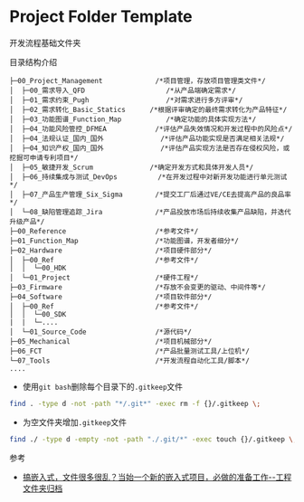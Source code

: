 # Project Folder Template

开发流程基础文件夹

目录结构介绍

```
├─00_Project_Management				/*项目管理，存放项目管理类文件*/
│  ├─00_需求导入_QFD					/*从产品端确定需求*/
│  ├─01_需求约束_Pugh					/*对需求进行多方评审*/
│  ├─02_需求转化_Basic_Statics		/*根据评审确定的最终需求转化为产品特征*/
│  ├─03_功能图谱_Function_Map			/*确定功能的具体实现方法*/
│  ├─04_功能风险管控_DFMEA			/*评估产品失效情况和开发过程中的风险点*/
│  ├─04_法规认证_国内_国外				/*评估产品功能实现是否满足相关法规*/
│  ├─04_知识产权_国内_国外				/*评估产品实现方法是否存在侵权风险，或挖掘可申请专利项目*/
│  ├─05_敏捷开发_Scrum				/*确定开发方式和具体开发人员*/
│  ├─06_持续集成与测试_DevOps			/*在开发过程中对新开发功能进行单元测试*/
│  ├─07_产品生产管理_Six_Sigma		/*提交工厂后通过VE/CE去提高产品的良品率*/
│  └─08_缺陷管理追踪_Jira				/*产品投放市场后持续收集产品缺陷，并迭代升级产品*/
├─00_Reference						/*参考文件*/
├─01_Function_Map					/*功能图谱，开发者细分*/
├─02_Hardware						/*项目硬件部分*/
│  ├─00_Ref							/*参考文件*/
│  │  └─00_HDK						
│  └─01_Project						/*硬件工程*/
├─03_Firmware						/*存放不会变更的驱动、中间件等*/
├─04_Software						/*项目软件部分*/
│  ├─00_Ref							/*参考文件*/
│  │  └─00_SDK						
|  |  └─....						
│  └─01_Source_Code					/*源代码*/
├─05_Mechanical						/*项目机械部分*/
├─06_FCT							/*产品批量测试工具/上位机*/
└─07_Tools							/*开发流程自动化工具/脚本*/
....
```



- 使用`git bash`删除每个目录下的`.gitkeep`文件

```bash
find . -type d -not -path "*/.git*" -exec rm -f {}/.gitkeep \;

```

- 为空文件夹增加`.gitkeep`文件

```bash
find ./ -type d -empty -not -path "./.git/*" -exec touch {}/.gitkeep \;
```



参考

- [搞嵌入式，文件很多很乱？当始一个新的嵌入式项目，必做的准备工作--工程文件夹归档](https://www.bilibili.com/video/BV1E1421i7wJ/)

